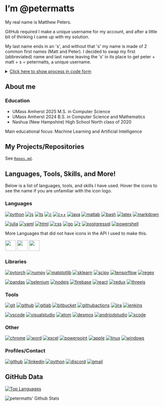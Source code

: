 # I’m @petermatts

My real name is Matthew Peters.

GitHub required I make a unique username for my account, and after a little bit of thinking I came up with my solution.

My last name ends in an 's', and without that 's' my name is made of 2 common first names (Matt and Peter). I decided to swap my first (abbreviated) name and last name leaving the 's' in its place to get peter + matt + s = petermatts, a unique username.

<details>

<summary markdown="span">
    <u>Click here to show process in code form</u>
</summary>

```Java
public static String username() {
    String myName = "Matthew Peters"; //my name
    myName = myName.toLowerCase(); //make lowercase

    //split into an array (first name at index 0, second name at index 1)
    String[] names = myName.split(" "); 

    //create var for first name, using substring to abreviate to an alternative form
    String firstname_short = names[0].substring(0, 4); //matt

    String lastname = names[1]; //create var for last name (peters)
    String s = "";

    //if lastname ends in "s": s="s" and trim off last 's' from lastname
    if(lastname.endsWith("s")) {
        s = "s";
        lastname = lastname.substring(0, lastname.length()-1); //peter
    }

    // my_github_username = "peter" + "matt" + "s"
    String my_github_username = lastname + firstname_short + s;
    return my_github_username; //petermatts
}
```

*example code for this process as a Java method*</details>

<!-- <details><summary markdown="span"><u>Click here to show process in code form</u></summary>

```Python
    name = "Matthew Peters"
    data = name.lower().split(" ")
    github_username = data[1][:-1] + data[0][:4] + data[1][-1:]
    print("Python:", github_username)
```
*example code for this process as a Java method*</details> -->

<!-- --- -->

## About me

### **Education**

- UMass Amherst 2025 M.S. in Computer Science
- UMass Amherst 2024 B.S. in Computer Science and Mathematics
- Nashua (New Hampshire) High School North class of 2020

Main educational focus: Machine Learning and Artificial Intelligence

<!-- Separate tables by math vs cs classes? -->

<!-- ## **Important Courses**
       
| Completed                               | Upcoming Fall 2024                      |
| --------------------------------------- | --------------------------------------- |
| Introduction to Algorithms              | Quantum Information Systems (Grad)      |
| Intro to Scientific Computing           | Reinforcement Learning                  |
| Artificial Intelligence                 | Computer Vision                         |
| Intro to Machine Learning               |                                         |
| Machine Learning (Grad)                 |                                         |
| Machine Learning (Ph.D)                 |                                         |
| Reasoning Under Uncertainty             |                                         |
| Computer Systems Principles             |                                         |
| Applied Cryptography                    |                                         |
| Formal Language Theory                  |                                         |
| Intelligent Visual Computing            |                                         |
| Intro to Simulation                     |                                         |
| Quantum Information Systems (Undergrad) |                                         |


### **Other cool/interseting courses**

- Using Data Structures
- Programming with Data Structures
- Programming Methodology
- Web Programming
- Intro to Computation
- Multivariable Calculus
- Linear Algebra
- Differential Equations
- Statistics I
- Intro to Abstract Algebra I
- Intro to Computer Graphics -->

## **My Projects/Repositories**

See [`Repos.md`](https://github.com/petermatts/petermatts/blob/main/Repos.md).

## **Languages, Tools, Skills, and More!**
<!-- Cool site for logos https://worldvectorlogo.com/ -->
<!-- Icons from https://github.com/lelouchfr/skill-icons -->

Below is a list of languages, tools, and skills I have used. Hover the icons to see the name if you are unfamiliar with the icon logo.

### Languages

<!-- ![My Languages](https://go-skill-icons.vercel.app/api/icons?i=py,js,ts,c,cpp,java,matlab,julia,latex,md,bash,powershell,html,css,postgres,r,go,yaml&titles=true&perline=9) -->

[<img src="https://go-skill-icons.vercel.app/api/icons?i=py" alt="python" />](? "Python")
[<img src="https://go-skill-icons.vercel.app/api/icons?i=js" alt="js" />](? "Javascript")
[<img src="https://go-skill-icons.vercel.app/api/icons?i=ts" alt="ts" />](? "Typescript")
[<img src="https://go-skill-icons.vercel.app/api/icons?i=c" alt="c" />](? "C")
[<img src="https://go-skill-icons.vercel.app/api/icons?i=cpp" alt="c++" />](? "C++")
[<img src="https://go-skill-icons.vercel.app/api/icons?i=java" alt="java" />](? "Java")
[<img src="https://go-skill-icons.vercel.app/api/icons?i=matlab" alt="matlab" />](? "Matlab")
[<img src="https://go-skill-icons.vercel.app/api/icons?i=bash" alt="bash" />](? "Bash")
[<img src="https://go-skill-icons.vercel.app/api/icons?i=latex" alt="latex" />](? "Latex")
[<img src="https://go-skill-icons.vercel.app/api/icons?i=md" alt="markdown" />](? "Markdown")

[<img src="https://go-skill-icons.vercel.app/api/icons?i=julia" alt="julia" />](? "Julia")
[<img src="https://go-skill-icons.vercel.app/api/icons?i=yaml" alt="yaml" />](? "yaml")
[<img src="https://go-skill-icons.vercel.app/api/icons?i=html" alt="html" />](? "HTML")
[<img src="https://go-skill-icons.vercel.app/api/icons?i=css" alt="css" />](? "CSS")
[<img src="https://go-skill-icons.vercel.app/api/icons?i=go" alt="go" />](? "Go")
[<img src="https://go-skill-icons.vercel.app/api/icons?i=r" alt="r" />](? "R")
[<img src="https://go-skill-icons.vercel.app/api/icons?i=postgres" alt="postgressql" />](? "Postgres SQL")
[<img src="https://go-skill-icons.vercel.app/api/icons?i=powershell" alt="powershell" />](? "Powershell")

More Languages that did not have icons in the API I used to make this.

[<img src="https://encrypted-tbn0.gstatic.com/images?q=tbn:ANd9GcSYkbGAhmcYo1cCQtJvI94pA4_g_YW6EsVJ1OkIe8moeOCvD7rmAEMz05kVN6V1ZCa0dw&usqp=CAU" height="35px"/>](? "SWIG")
[<img src="https://cdn.worldvectorlogo.com/logos/nvidia-7.svg" height="35px"/>](? "CUDA")
[<img src="https://technology.howard.edu/sites/technology.howard.edu/files/styles/large/public/mathematica-logo.png?itok=sZVilQp7" width="35px">](? "Mathmatica")


### Libraries

[<img src="https://go-skill-icons.vercel.app/api/icons?i=pytorch" alt="pytorch" />](https://github.com/petermatts "PyTorch")
[<img src="https://go-skill-icons.vercel.app/api/icons?i=numpy" alt="numpy" />](? "Numpy")
[<img src="https://go-skill-icons.vercel.app/api/icons?i=matplotlib" alt="matplotlib" />](? "Matplotlib")
[<img src="https://go-skill-icons.vercel.app/api/icons?i=sklearn" alt="sklearn" />](? "Scikit-Learn")
[<img src="https://go-skill-icons.vercel.app/api/icons?i=scipy" alt="scipy" />](? "Scipy")
[<img src="https://go-skill-icons.vercel.app/api/icons?i=tensorflow" alt="tensorflow" />](? "Tensorflow")
[<img src="https://go-skill-icons.vercel.app/api/icons?i=regex" alt="regex" />](? "Regex")

[<img src="https://go-skill-icons.vercel.app/api/icons?i=pandas" alt="pandas" />](? "pandas")
[<img src="https://go-skill-icons.vercel.app/api/icons?i=selenium" alt="selenium" />](? "Selenium")
[<img src="https://go-skill-icons.vercel.app/api/icons?i=nodejs" alt="nodejs" />](? "NodeJS")
[<img src="https://go-skill-icons.vercel.app/api/icons?i=firebase" alt="firebase" />](? "Firebase")
[<img src="https://go-skill-icons.vercel.app/api/icons?i=react" alt="react" />](? "React & React Native")
[<img src="https://go-skill-icons.vercel.app/api/icons?i=redux" alt="redux" />](? "Redux")
[<img src="https://go-skill-icons.vercel.app/api/icons?i=threejs" alt="threejs" />](? "ThreeJS")

### Tools

[<img src="https://go-skill-icons.vercel.app/api/icons?i=git" alt="git" />](? "Git")
[<img src="https://go-skill-icons.vercel.app/api/icons?i=github" alt="github" />](? "Github")
[<img src="https://go-skill-icons.vercel.app/api/icons?i=gitlab" alt="gitlab" />](? "Gitlab")
[<img src="https://go-skill-icons.vercel.app/api/icons?i=bitbucket" alt="bitbucket" />](? "Bitbucket")
[<img src="https://go-skill-icons.vercel.app/api/icons?i=githubactions" alt="githubactions" />](? "CI/CD")
[<img src="https://go-skill-icons.vercel.app/api/icons?i=jira" alt="jira" />](? "Jira")
[<img src="https://go-skill-icons.vercel.app/api/icons?i=jenkins" alt="jenkins" />](? "Jenkins")

[<img src="https://go-skill-icons.vercel.app/api/icons?i=vscode" alt="vscode" />](? "VSCode")
[<img src="https://go-skill-icons.vercel.app/api/icons?i=visualstudio" alt="visualstudio" />](? "Visual Studio")
[<img src="https://go-skill-icons.vercel.app/api/icons?i=atom" alt="atom" />](? "Atom")
[<img src="https://go-skill-icons.vercel.app/api/icons?i=desmos" alt="desmos" />](? "Desmos")
[<img src="https://go-skill-icons.vercel.app/api/icons?i=androidstudio" alt="andriodstudio" />](? "Android Studio")
[<img src="https://go-skill-icons.vercel.app/api/icons?i=xcode" alt="xcode" />](? "XCode")

### Other

[<img src="https://go-skill-icons.vercel.app/api/icons?i=chrome" alt="chrome" />](? "Google Workspace")
[<img src="https://go-skill-icons.vercel.app/api/icons?i=word" alt="word" />](? "Microsoft Word")
[<img src="https://go-skill-icons.vercel.app/api/icons?i=excel" alt="excel" />](? "Microsoft Excel")
[<img src="https://go-skill-icons.vercel.app/api/icons?i=powerpoint" alt="powerpoint" />](? "Microsoft Powerpoint")
[<img src="https://go-skill-icons.vercel.app/api/icons?i=apple" alt="apple" />](? "MacOS")
[<img src="https://go-skill-icons.vercel.app/api/icons?i=linux" alt="linux" />](? "Linux")
[<img src="https://go-skill-icons.vercel.app/api/icons?i=windows" alt="windows" />](? "Windows")

### Profiles/Contact

[<img src="https://go-skill-icons.vercel.app/api/icons?i=github" alt="github" />](? "petermatts")
[<img src="https://go-skill-icons.vercel.app/api/icons?i=linkedin" alt="linkedin" />](https://www.linkedin.com/in/matthew-s-peters/ "Matthew Peters")
[<img src="https://go-skill-icons.vercel.app/api/icons?i=instagram" alt="python" />](https://www.instagram.com/pete.matt/ "pete.matt")
[<img src="https://go-skill-icons.vercel.app/api/icons?i=discord" alt="discord" />](? "petermatts")
[<img src="https://go-skill-icons.vercel.app/api/icons?i=gmail" alt="gmail" />](? "mpeters0514@gmail.com")

<!-- ## Fun Facts/More about me

Did you know that on windows the keyboard short cut `ctrl+alt+shift+windows+L` automattically takes you to LinkedIn in your browser? -->

## GitHub Data

<!-- removed Jupyter Notebook and LaTeX -->
[![Top Languages](https://github-readme-stats-petermatts.vercel.app/api/top-langs/?username=petermatts&layout=compact&langs_count=10&hide_border=true&hide=Solidity,M,Makefile,Jupyter+Notebook,Tex,NetLogo)](https://github.com/petermatts)

<img align="left" alt="petermatts' Github Stats" src="https://github-readme-stats-petermatts.vercel.app/api?username=petermatts&show_icons=true&hide_border=true&hide_rank=true">

<!-- Shows rank -->
<!-- <img align="left" alt="petermatts' Github Stats" src="https://github-readme-stats-petermatts.vercel.app/api?username=petermatts&show_icons=true&hide_border=true"> -->
